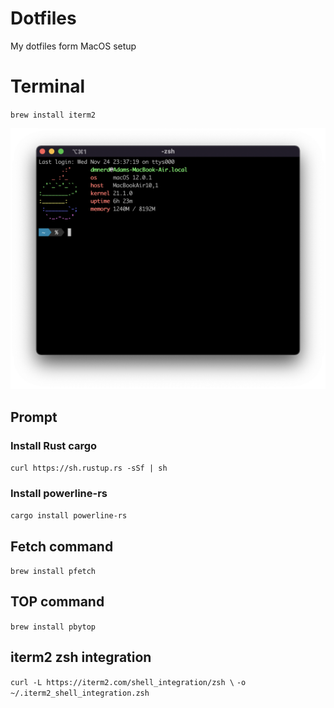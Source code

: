 # Dotfiles
My dotfiles form MacOS setup

# Terminal
`brew install iterm2`

![Terminal](https://raw.githubusercontent.com/DMNerd/Dotfiles/main/Screenshots/Term.png?token=AB4GEJIMAMURCRHAK3J5JQDBT3BAY "My terminal")

## Prompt

### Install Rust cargo
`curl https://sh.rustup.rs -sSf | sh`

### Install powerline-rs
`cargo install powerline-rs`

## Fetch command
`brew install pfetch`

## TOP command
`brew install pbytop`

## iterm2 zsh integration
`curl -L https://iterm2.com/shell_integration/zsh \`
`-o ~/.iterm2_shell_integration.zsh`

